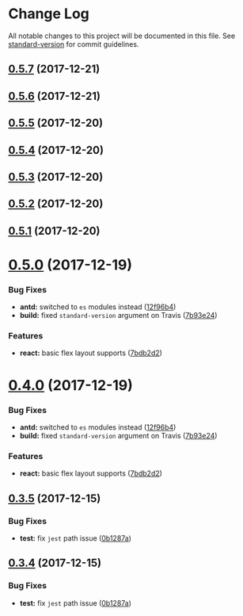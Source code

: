 # Change Log

All notable changes to this project will be documented in this file. See [standard-version](https://github.com/conventional-changelog/standard-version) for commit guidelines.

<a name="0.5.7"></a>
## [0.5.7](https://github.com/jimzhan/create-esnext-app/compare/v0.5.6...v0.5.7) (2017-12-21)



<a name="0.5.6"></a>
## [0.5.6](https://github.com/jimzhan/create-esnext-app/compare/v0.5.5...v0.5.6) (2017-12-21)



<a name="0.5.5"></a>
## [0.5.5](https://github.com/jimzhan/create-esnext-app/compare/v0.5.4...v0.5.5) (2017-12-20)



<a name="0.5.4"></a>
## [0.5.4](https://github.com/jimzhan/create-esnext-app/compare/v0.5.3...v0.5.4) (2017-12-20)



<a name="0.5.3"></a>
## [0.5.3](https://github.com/jimzhan/create-esnext-app/compare/v0.5.0...v0.5.3) (2017-12-20)



<a name="0.5.2"></a>
## [0.5.2](https://github.com/jimzhan/create-esnext-app/compare/v0.5.0...v0.5.2) (2017-12-20)



<a name="0.5.1"></a>
## [0.5.1](https://github.com/jimzhan/create-esnext-app/compare/v0.5.0...v0.5.1) (2017-12-20)



<a name="0.5.0"></a>
# [0.5.0](https://github.com/jimzhan/create-esnext-app/compare/v0.3.6...v0.5.0) (2017-12-19)


### Bug Fixes

* **antd:** switched to `es` modules instead ([12f96b4](https://github.com/jimzhan/create-esnext-app/commit/12f96b4))
* **build:** fixed `standard-version` argument on Travis ([7b93e24](https://github.com/jimzhan/create-esnext-app/commit/7b93e24))


### Features

* **react:** basic flex layout supports ([7bdb2d2](https://github.com/jimzhan/create-esnext-app/commit/7bdb2d2))



<a name="0.4.0"></a>
# [0.4.0](https://github.com/jimzhan/create-esnext-app/compare/v0.3.6...v0.4.0) (2017-12-19)


### Bug Fixes

* **antd:** switched to `es` modules instead ([12f96b4](https://github.com/jimzhan/create-esnext-app/commit/12f96b4))
* **build:** fixed `standard-version` argument on Travis ([7b93e24](https://github.com/jimzhan/create-esnext-app/commit/7b93e24))


### Features

* **react:** basic flex layout supports ([7bdb2d2](https://github.com/jimzhan/create-esnext-app/commit/7bdb2d2))



<a name="0.3.5"></a>
## [0.3.5](https://github.com/jimzhan/create-esnext-app/compare/v0.3.3...v0.3.5) (2017-12-15)


### Bug Fixes

* **test:** fix `jest` path issue ([0b1287a](https://github.com/jimzhan/create-esnext-app/commit/0b1287a))



<a name="0.3.4"></a>
## [0.3.4](https://github.com/jimzhan/create-esnext-app/compare/v0.3.3...v0.3.4) (2017-12-15)


### Bug Fixes

* **test:** fix `jest` path issue ([0b1287a](https://github.com/jimzhan/create-esnext-app/commit/0b1287a))
